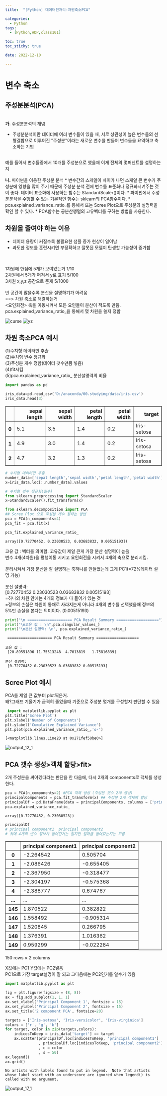 ```yaml
---
title:  "[Python] 데이터전처리-차원축소PCA" 

categories:
  - Python
tags:
  - [Python,ADP,class101]

toc: true
toc_sticky: true

date: 2022-12-10

---
```


#  변수 축소 
## 주성분분석(PCA)
<br>
<b>가.</b> 주성분분석의 개념<br>

* 주성분분석이란 데이터에 여러 변수들이 있을 때, 서로 상관성이 높은 변수들의 선형결합으로 이루어진 "주성분"이라는 새로운 변수를 만들어 변수들을 요약하고 축소하는 기법 
<br>
예를 들어서 변수들중에서 10개를 주성분으로 했을때 이게 전체의 몇퍼센트를 설명하는지 
<br>
<br>
<b>나.</b>  파이썬을 이용한 주성분 분석
* 변수간의 스케일이 차이가 나면 스케일 큰 변수가 주성분에 영향을 많이 주기 때문에 주성분 분석 전에 변수를 표준화나 
  정규화시켜주는 것이 좋다. 데이터 표준화에 사용하는 함수는 StandardScaler()이다. 
* 파이썬에서 주성분분석을 수행할 수 있는 기본적인 함수는 sklearn의 PCA함수이다. 
* pca.explained_variance_ratio_를 통해서 또는 Scree Plot으로 주성분의 설명력을 확인 할 수 있다. 
* PCA함수는 공분산행렬의 고유벡터를 구하는 방법을 사용한다. 


## 차원을 줄여야 하는 이유 
* 데이터 용량이 커질수록 불필요한 샘플 증가 현상이 일어남 
* 과도한 정보를 훈련시키면 부정확하고 잘못된 모델이 탄생할 가능성이 증가함 
<br>
<br>
1차원에 한점에 5개가 모여있는거 1/10 <br>
2차원에서 5개가 퍼져서 y로 표기 5/100<br>
3차원 x,y,z 공간으로 존재 5/1000
<br>
<br>
빈 공간이 많을수록 분산을 설명하기가 어려움<br>
==> 차원 축소로 해결하는거 <br> 
<요인회전> 축을 이동시켜서 모든 요인들이 분산이 적도록 만듬. <br>
pca.explained_variance_ratio_을 통해서 몇 차원을 쓸지 정함 

![curse](https://user-images.githubusercontent.com/88616282/206830758-f90ca92d-ff9e-4523-8e4e-c30639729828.jpg)
![yz](https://user-images.githubusercontent.com/88616282/206830761-e468ab6d-0f1d-4405-a876-4605724b3699.png)



## 차원 축소PCA 예시 

(1)수치형 데이터만 추출<br>
(2)수치형 변수 정규화<br>
(3)주성분 개수 정함(데이터 갯수만큼 넣음)<br>
(4)fit시킴 <br>
(5)pca.explained_variance_ratio_ 분산설명력의 비율<br>


```python
import pandas as pd
```


```python
iris_data=pd.read_csv('D:/anaconda/00.studying/data/iris.csv')
iris_data.head(3)
```




<div>
<style scoped>
    .dataframe tbody tr th:only-of-type {
        vertical-align: middle;
    }

    .dataframe tbody tr th {
        vertical-align: top;
    }

    .dataframe thead th {
        text-align: right;
    }
</style>
<table border="1" class="dataframe">
  <thead>
    <tr style="text-align: right;">
      <th></th>
      <th>sepal length</th>
      <th>sepal width</th>
      <th>petal length</th>
      <th>petal width</th>
      <th>target</th>
    </tr>
  </thead>
  <tbody>
    <tr>
      <th>0</th>
      <td>5.1</td>
      <td>3.5</td>
      <td>1.4</td>
      <td>0.2</td>
      <td>Iris-setosa</td>
    </tr>
    <tr>
      <th>1</th>
      <td>4.9</td>
      <td>3.0</td>
      <td>1.4</td>
      <td>0.2</td>
      <td>Iris-setosa</td>
    </tr>
    <tr>
      <th>2</th>
      <td>4.7</td>
      <td>3.2</td>
      <td>1.3</td>
      <td>0.2</td>
      <td>Iris-setosa</td>
    </tr>
  </tbody>
</table>
</div>




```python
# 수치형 데이터만 추출
number_data=['sepal length','sepal width','petal length','petal width']
x=iris_data.loc[:,number_data].values
```


```python
# 수치형 변수 정규화(필수)
from sklearn.preprocessing import StandardScaler
x=StandardScaler().fit_transform(x)
```


```python
from sklearn.decomposition import PCA
## Scree Plot 으로 주성분 개수 정하는 방법 
pca = PCA(n_components=4)
pca_fit = pca.fit(x)
```


```python
pca_fit.explained_variance_ratio_
```




    array([0.72770452, 0.23030523, 0.03683832, 0.00515193])



고유 값 : 벡터를 의미함. 고유값이 제일 큰게 가장 분산 설명력이 높음 <br>
변수 4개(4차원)을 평행이동 시키고 요인회전을 시켜서 4개의 축으로 분리시킴.<br>
<br>
분리시켜서 가장 분산을 잘 설명하는 축하나를 만들었는데 그게 PC1(=72%데이터 설명 가능)<br>
<br>
분산 설명력: <br>
 [0.72770452 0.23030523 0.03683832 0.00515193]<br>
 =하나의 차원 안에는 4개의 정보가 다 들어가 있는 것<br>
 =정보의 손실은 차원이 통채로 사라지는게 아니라 4개의 변수를 선택했을때 정보의 5%만 손실을 본다는 의미이다. (0.00515193)


```python
print("\n ==================== PCA Result Summary ===================")
print("\n고유 값 : \n",pca.singular_values_)
print("\n분산 설명력: \n", pca.explained_variance_ratio_)
```

    
     ==================== PCA Result Summary ===================
    
    고유 값 : 
     [20.89551896 11.75513248  4.7013819   1.75816839]
    
    분산 설명력: 
     [0.72770452 0.23030523 0.03683832 0.00515193]
    

## Scree Plot 예시
PCA를 제일 큰 값부터 plot찍은거. <br>
왜?그래프 기울기가 급격히 줄었을때 기준으로 주성분 몇개를 구성할지 판단할 수 있음 <br>


```python
 import matplotlib.pyplot as plt
plt.title('Scree Plot')
plt.xlabel('Number of Components')
plt.ylabel('Cumulative Explained Variance')
plt.plot(pca.explained_variance_ratio_,'o-')
```




    [<matplotlib.lines.Line2D at 0x271fef50be0>]



![output_12_1](https://user-images.githubusercontent.com/88616282/206827531-8d219cf0-439f-48a1-a07d-ce86ead8f604.png)
    


## PCA 갯수 생성>객체 할당>fit>
2개 주성분을 써야겠다라는 판단을 한 다음에, 다시 2개의 components로 객체를 생성한다. 


```python
pca = PCA(n_components=2) #PCA 객체 생성 (주성분 갯수 2개 생성)
principalComponents = pca.fit_transform(x) ## 주성분 2개 객체에 할당 
principalDf = pd.DataFrame(data = principalComponents, columns = ['principal component1', 'principal component2']) 
pca.explained_variance_ratio_
```




    array([0.72770452, 0.23030523])




```python
principalDf
# principal component1	principal component2
# 위에 4개의 변수 정보가 들어간거는 알지만 얼마큼 들어갔는지는 모름
```




<div>
<style scoped>
    .dataframe tbody tr th:only-of-type {
        vertical-align: middle;
    }

    .dataframe tbody tr th {
        vertical-align: top;
    }

    .dataframe thead th {
        text-align: right;
    }
</style>
<table border="1" class="dataframe">
  <thead>
    <tr style="text-align: right;">
      <th></th>
      <th>principal component1</th>
      <th>principal component2</th>
    </tr>
  </thead>
  <tbody>
    <tr>
      <th>0</th>
      <td>-2.264542</td>
      <td>0.505704</td>
    </tr>
    <tr>
      <th>1</th>
      <td>-2.086426</td>
      <td>-0.655405</td>
    </tr>
    <tr>
      <th>2</th>
      <td>-2.367950</td>
      <td>-0.318477</td>
    </tr>
    <tr>
      <th>3</th>
      <td>-2.304197</td>
      <td>-0.575368</td>
    </tr>
    <tr>
      <th>4</th>
      <td>-2.388777</td>
      <td>0.674767</td>
    </tr>
    <tr>
      <th>...</th>
      <td>...</td>
      <td>...</td>
    </tr>
    <tr>
      <th>145</th>
      <td>1.870522</td>
      <td>0.382822</td>
    </tr>
    <tr>
      <th>146</th>
      <td>1.558492</td>
      <td>-0.905314</td>
    </tr>
    <tr>
      <th>147</th>
      <td>1.520845</td>
      <td>0.266795</td>
    </tr>
    <tr>
      <th>148</th>
      <td>1.376391</td>
      <td>1.016362</td>
    </tr>
    <tr>
      <th>149</th>
      <td>0.959299</td>
      <td>-0.022284</td>
    </tr>
  </tbody>
</table>
<p>150 rows × 2 columns</p>
</div>



X값에는 PC1 Y값에는 PC2넣음 <br>
PC1으로 가장 target설명이 잘 되고 그다음에는 PC2인거를 알수가 있음 


```python
import matplotlib.pyplot as plt

fig = plt.figure(figsize = (8, 8))
ax = fig.add_subplot(1, 1, 1)
ax.set_xlabel('Principal Component 1', fontsize = 15)
ax.set_ylabel('Principal Component 2', fontsize = 15)
ax.set_title('2 component PCA', fontsize=20)

targets = ['Iris-setosa', 'Iris-versicolor', 'Iris-virginica']
colors = ['r', 'g', 'b']
for target, color in zip(targets,colors):
    indicesToKeep = iris_data['target'] == target
    ax.scatter(principalDf.loc[indicesToKeep, 'principal component1']
               , principalDf.loc[indicesToKeep, 'principal component2']
               , c = color
               , s = 50)
ax.legend()
ax.grid()
```

    No artists with labels found to put in legend.  Note that artists whose label start with an underscore are ignored when legend() is called with no argument.
    


![output_17_1](https://user-images.githubusercontent.com/88616282/206827534-77722c16-1843-48f7-8197-7dde1267ee7f.png)

